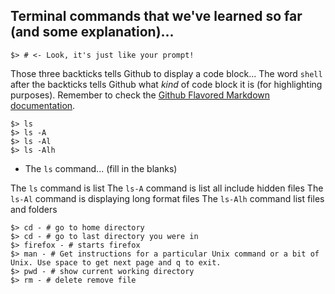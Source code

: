 ## Terminal commands that we've learned so far (and some explanation)...

```shell
$> # <- Look, it's just like your prompt!
```

Those three backticks tells Github to display a code block... The word `shell` after the backticks tells Github what _kind_ of code block it is (for highlighting purposes). Remember to check the [Github Flavored Markdown documentation](https://help.github.com/articles/github-flavored-markdown).

```shell
$> ls
$> ls -A
$> ls -Al
$> ls -Alh
```

* The `ls` command... (fill in the blanks)

The `ls` command is list
The `ls-A` command is list all include hidden files
The `ls-Al` command is displaying long format files
The `ls-Alh` command list files and folders

```shell
$> cd - # go to home directory
$> cd - # go to last directory you were in
$> firefox - # starts firefox
$> man - # Get instructions for a particular Unix command or a bit of Unix. Use space to get next page and q to exit.
$> pwd - # show current working directory
$> rm - # delete remove file
```
